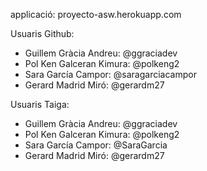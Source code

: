 applicació: proyecto-asw.herokuapp.com

Usuaris Github:
 - Guillem Gràcia Andreu: @ggraciadev
 - Pol Ken Galceran Kimura: @polkeng2
 - Sara García Campor: @saragarciacampor
 - Gerard Madrid Miró: @gerardm27

Usuaris Taiga:
 - Guillem Gràcia Andreu: @ggraciadev
 - Pol Ken Galceran Kimura: @polkeng2
 - Sara García Campor: @SaraGarcia
 - Gerard Madrid Miró: @gerardm27
